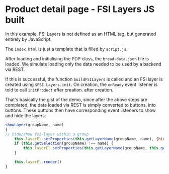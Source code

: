 # Product detail page - FSI Layers JS built

In this example, FSI Layers is not defined as an HTML tag,
but generated entirely by JavaScript.

The ``index.html`` is just a template that is filled by ``script.js``.

After loading and initialising the PDP class, the ``bread-data.json`` file is loaded.
We simulate loading only the data needed to be used by a backend via REST.

If this is successful, the function ``buildFSILayers`` is called and an FSI layer is created using
``$FSI.Layers.init``.
On creation, the ``onReady`` event listener is told to call ``initProduct`` after creation.
after creation.

That's basically the gist of the demo, since after the above steps are completed, the data loaded via REST is simply converted to buttons.
into buttons.
These buttons then have corresponding event listeners to show and hide
the layers:

```javascript
showLayer(groupName, name)
{
// hide/show fsi-layer within a group
    this.layerEl.setProperties(this.getLayerName(groupName, name), {hidden: false})
    if (this.getSelection(groupName) !== name) {
        this.layerEl.setProperties(this.getLayerName(groupName, this.getSelection(groupName)), {hidden: true})
    }

    this.layerEl.render()
}
```
